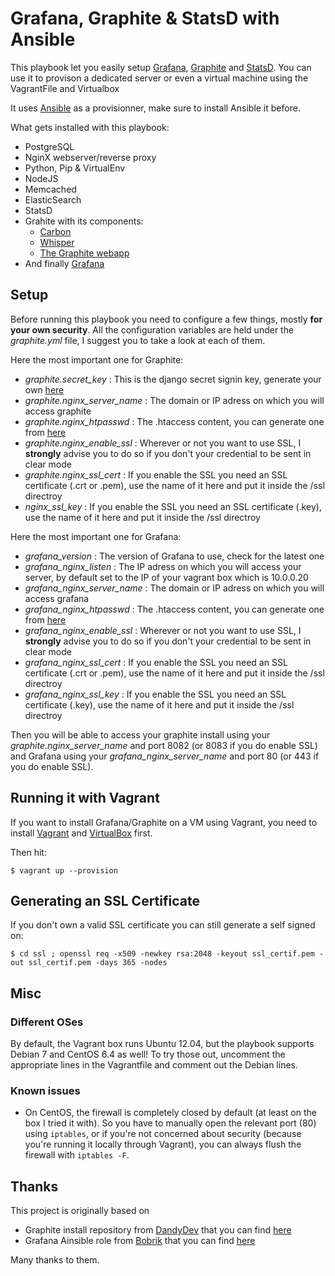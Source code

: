 # Grafana, Graphite & StatsD with Ansible

This playbook let you easily setup [Grafana](http://grafana.org/), [Graphite](http://graphite.readthedocs.org/en/latest/) and [StatsD](https://github.com/etsy/statsd/).
You can use it to provison a dedicated server or even a virtual machine using the VagrantFile and Virtualbox

It uses [Ansible](http://www.ansible.com/) as a provisionner, make sure to install Ansible it before.

What gets installed with this playbook:

*  PostgreSQL
*  NginX webserver/reverse proxy
*  Python, Pip & VirtualEnv
*  NodeJS
*  Memcached
*  ElasticSearch
*  StatsD
*  Grahite with its components:
	* [Carbon](https://github.com/graphite-project/carbon)
	* [Whisper](https://github.com/graphite-project/whisper)
	* [The Graphite webapp](https://github.com/graphite-project/graphite-web)
* And finally [Grafana](http://grafana.org/)


## Setup

Before running this playbook you need to configure a few things, mostly **for your own security**.
All the configuration variables are held under the _graphite.yml_ file, I suggest you to take a look at each of them.

Here the most important one for Graphite:
- _graphite.secret_key_ : This is the django secret signin key, generate your own [here](http://www.miniwebtool.com/django-secret-key-generator/)
- _graphite.nginx_server_name_ : The domain or IP adress on which you will access graphite
- _graphite.nginx_htpasswd_ : The .htaccess content, you can generate one from [here](http://htpasswd.i-connector.com/)
- _graphite.nginx_enable_ssl_ : Wherever or not you want to use SSL, I **strongly** advise you to do so if you don't your credential to be sent in clear mode
- _graphite.nginx_ssl_cert_ : If you enable the SSL you need an SSL certificate (.crt or .pem), use the name of it here and put it inside the /ssl directroy
- _nginx_ssl_key_ : If you enable the SSL you need an SSL certificate (.key), use the name of it here and put it inside the /ssl directroy

Here the most important one for Grafana:
- _grafana_version_ : The version of Grafana to use, check for the latest one
- _grafana_nginx_listen_ : The IP adress on which you will access your server, by default set to the IP of your vagrant box which is 10.0.0.20
- _grafana_nginx_server_name_ : The domain or IP adress on which you will access grafana
- _grafana_nginx_htpasswd_ : The .htaccess content, you can generate one from [here](http://htpasswd.i-connector.com/)
- _grafana_nginx_enable_ssl_ : Wherever or not you want to use SSL, I **strongly** advise you to do so if you don't your credential to be sent in clear mode
- _grafana_nginx_ssl_cert_ : If you enable the SSL you need an SSL certificate (.crt or .pem), use the name of it here and put it inside the /ssl directroy
- _grafana_nginx_ssl_key_ : If you enable the SSL you need an SSL certificate (.key), use the name of it here and put it inside the /ssl directroy

Then you will be able to access your graphite install using your _graphite.nginx_server_name_ and port 8082 (or 8083 if you do enable SSL) and Grafana using your _grafana_nginx_server_name_ and port 80 (or 443 if you do enable SSL).


## Running it with Vagrant

If you want to install Grafana/Graphite on a VM using Vagrant, you need to install [Vagrant](http://www.vagrantup.com/) and [VirtualBox](https://www.virtualbox.org/) first.

Then hit:
```
$ vagrant up --provision
```

## Generating an SSL Certificate

If you don't own a valid SSL certificate you can still generate a self signed on:
```
$ cd ssl ; openssl req -x509 -newkey rsa:2048 -keyout ssl_certif.pem -out ssl_certif.pem -days 365 -nodes
```


## Misc

### Different OSes

By default, the Vagrant box runs Ubuntu 12.04, but the playbook supports Debian 7 and CentOS 6.4 as well! To try those out, uncomment the appropriate lines in the Vagrantfile and comment out the Debian lines.

### Known issues

* On CentOS, the firewall is completely closed by default (at least on the box I tried it with). So you have to manually open the relevant port (80) using `iptables`, or if you're not concerned about security (because you're running it locally through Vagrant), you can always flush the firewall with `iptables -F`.


## Thanks

This project is originally based on

- Graphite install repository from [DandyDev](https://github.com/DandyDev) that you can find [here](https://github.com/DandyDev/graphite-statsd-ansible-vagrant)
- Grafana Ainsible role from [Bobrik](https://github.com/bobrik) that you can find [here](https://github.com/bobrik/ansible-grafana)

Many thanks to them.
